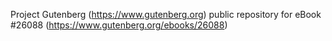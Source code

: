 Project Gutenberg (https://www.gutenberg.org) public repository for eBook #26088 (https://www.gutenberg.org/ebooks/26088)
